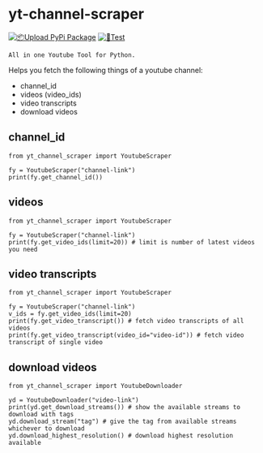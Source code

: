 # yt-channel-scraper
[![📦️Upload PyPi Package](https://github.com/priyanshu-panwar/yt-channel-scraper/actions/workflows/publish.yml/badge.svg)](https://github.com/priyanshu-panwar/yt-channel-scraper/actions/workflows/publish.yml) [![🧪Test](https://github.com/priyanshu-panwar/yt-channel-scraper/actions/workflows/test.yml/badge.svg)](https://github.com/priyanshu-panwar/yt-channel-scraper/actions/workflows/test.yml)

```
All in one Youtube Tool for Python.
```

Helps you fetch the following things of a youtube channel:
- channel_id
- videos (video_ids)
- video transcripts
- download videos

## channel_id
```
from yt_channel_scraper import YoutubeScraper

fy = YoutubeScraper("channel-link")
print(fy.get_channel_id())
```

## videos
```
from yt_channel_scraper import YoutubeScraper

fy = YoutubeScraper("channel-link")
print(fy.get_video_ids(limit=20)) # limit is number of latest videos you need
```

## video transcripts
```
from yt_channel_scraper import YoutubeScraper

fy = YoutubeScraper("channel-link")
v_ids = fy.get_video_ids(limit=20)
print(fy.get_video_transcript()) # fetch video transcripts of all videos
print(fy.get_video_transcript(video_id="video-id")) # fetch video transcript of single video
```

## download videos
```
from yt_channel_scraper import YoutubeDownloader

yd = YoutubeDownloader("video-link")
print(yd.get_download_streams()) # show the available streams to download with tags
yd.download_stream("tag") # give the tag from available streams whichever to download
yd.download_highest_resolution() # download highest resolution available
```